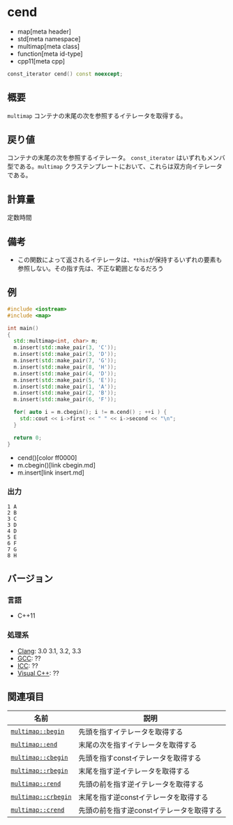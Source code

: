 # cend
* map[meta header]
* std[meta namespace]
* multimap[meta class]
* function[meta id-type]
* cpp11[meta cpp]

```cpp
const_iterator cend() const noexcept;
```

## 概要
`multimap` コンテナの末尾の次を参照するイテレータを取得する。


## 戻り値
コンテナの末尾の次を参照するイテレータ。 
`const_iterator` はいずれもメンバ型である。`multimap` クラステンプレートにおいて、これらは双方向イテレータである。


## 計算量
定数時間


## 備考
- この関数によって返されるイテレータは、`*this`が保持するいずれの要素も参照しない。その指す先は、不正な範囲となるだろう


## 例
```cpp example
#include <iostream>
#include <map>

int main()
{
  std::multimap<int, char> m;
  m.insert(std::make_pair(3, 'C'));
  m.insert(std::make_pair(3, 'D'));
  m.insert(std::make_pair(7, 'G'));
  m.insert(std::make_pair(8, 'H'));
  m.insert(std::make_pair(4, 'D'));
  m.insert(std::make_pair(5, 'E'));
  m.insert(std::make_pair(1, 'A'));
  m.insert(std::make_pair(2, 'B'));
  m.insert(std::make_pair(6, 'F'));

  for( auto i = m.cbegin(); i != m.cend() ; ++i ) {
    std::cout << i->first << " " << i->second << "\n";
  }

  return 0;
}
```
* cend()[color ff0000]
* m.cbegin()[link cbegin.md]
* m.insert[link insert.md]

### 出力
```
1 A
2 B
3 C
3 D
4 D
5 E
6 F
7 G
8 H
```

## バージョン
### 言語
- C++11

### 処理系
- [Clang](/implementation.md#clang): 3.0 3.1, 3.2, 3.3
- [GCC](/implementation.md#gcc): ??
- [ICC](/implementation.md#icc): ??
- [Visual C++](/implementation.md#visual_cpp): ??

## 関連項目

| 名前 | 説明 |
|-----------------------------------|-------------------------------------------|
| [`multimap::begin`](begin.md)     | 先頭を指すイテレータを取得する |
| [`multimap::end`](end.md)         | 末尾の次を指すイテレータを取得する |
| [`multimap::cbegin`](cbegin.md)   | 先頭を指すconstイテレータを取得する |
| [`multimap::rbegin`](rbegin.md)   | 末尾を指す逆イテレータを取得する |
| [`multimap::rend`](rend.md)       | 先頭の前を指す逆イテレータを取得する |
| [`multimap::crbegin`](crbegin.md) | 末尾を指す逆constイテレータを取得する |
| [`multimap::crend`](crend.md)     | 先頭の前を指す逆constイテレータを取得する |



